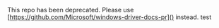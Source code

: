 This repo has been deprecated.  Please use [https://github.com/Microsoft/windows-driver-docs-pr]() instead.
test
